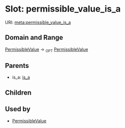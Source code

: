 
# Slot: permissible_value_is_a




URI: [meta:permissible_value_is_a](https://w3id.org/linkml/meta/permissible_value_is_a)


## Domain and Range

[PermissibleValue](PermissibleValue.md) ->  <sub>OPT</sub> [PermissibleValue](PermissibleValue.md)

## Parents

 *  is_a: [is_a](is_a.md)

## Children


## Used by

 * [PermissibleValue](PermissibleValue.md)
